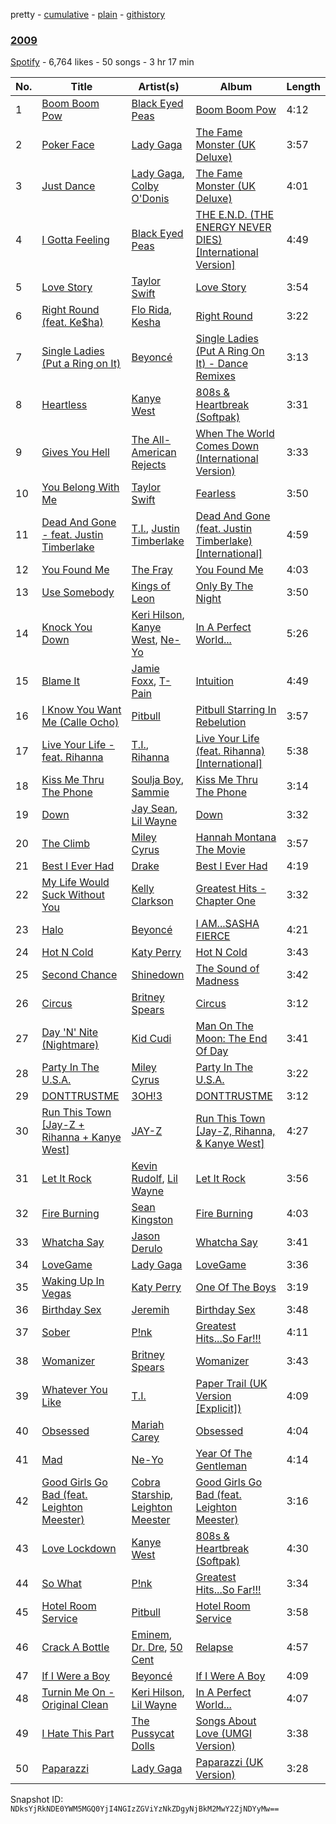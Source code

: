 pretty - [cumulative](/playlists/cumulative/1fLy5EE5473UueC82LvQub.md) - [plain](/playlists/plain/1fLy5EE5473UueC82LvQub) - [githistory](https://github.githistory.xyz/mackorone/spotify-playlist-archive/blob/main/playlists/plain/1fLy5EE5473UueC82LvQub)

### [2009](https://open.spotify.com/playlist/1fLy5EE5473UueC82LvQub)

> 

[Spotify](https://open.spotify.com/user/spotify) - 6,764 likes - 50 songs - 3 hr 17 min

| No. | Title | Artist(s) | Album | Length |
|---|---|---|---|---|
| 1 | [Boom Boom Pow](https://open.spotify.com/track/0rXgKeO7DWMiXCmNDhkRdd) | [Black Eyed Peas](https://open.spotify.com/artist/1yxSLGMDHlW21z4YXirZDS) | [Boom Boom Pow](https://open.spotify.com/album/1bx0YY2hf5qISiYlGoS6Da) | 4:12 |
| 2 | [Poker Face](https://open.spotify.com/track/2VRGC9H1a4TBaC22HIZ8Mv) | [Lady Gaga](https://open.spotify.com/artist/1HY2Jd0NmPuamShAr6KMms) | [The Fame Monster \(UK Deluxe\)](https://open.spotify.com/album/1X9AFMWRGElyFpySNcyI4x) | 3:57 |
| 3 | [Just Dance](https://open.spotify.com/track/5IC6hMJ8twaEYLF0gMknMb) | [Lady Gaga](https://open.spotify.com/artist/1HY2Jd0NmPuamShAr6KMms), [Colby O'Donis](https://open.spotify.com/artist/7fObcBw9VM3x7ntWKCYl0z) | [The Fame Monster \(UK Deluxe\)](https://open.spotify.com/album/1X9AFMWRGElyFpySNcyI4x) | 4:01 |
| 4 | [I Gotta Feeling](https://open.spotify.com/track/70cTMpcgWMcR18t9MRJFjB) | [Black Eyed Peas](https://open.spotify.com/artist/1yxSLGMDHlW21z4YXirZDS) | [THE E.N.D\. \(THE ENERGY NEVER DIES\) \[International Version\]](https://open.spotify.com/album/5lNzygOpCmzRx4N301icBB) | 4:49 |
| 5 | [Love Story](https://open.spotify.com/track/1JR0kZfJpeNPJKo4HhdQJP) | [Taylor Swift](https://open.spotify.com/artist/06HL4z0CvFAxyc27GXpf02) | [Love Story](https://open.spotify.com/album/28Nq4AiAa0BW54KGWYFxot) | 3:54 |
| 6 | [Right Round \(feat\. Ke$ha\)](https://open.spotify.com/track/0wruS6JEQCGeYrvsCIdG0Z) | [Flo Rida](https://open.spotify.com/artist/0jnsk9HBra6NMjO2oANoPY), [Kesha](https://open.spotify.com/artist/6LqNN22kT3074XbTVUrhzX) | [Right Round](https://open.spotify.com/album/5YR5kiArxVflj0yKeupoP1) | 3:22 |
| 7 | [Single Ladies \(Put a Ring on It\)](https://open.spotify.com/track/4za3cYXGP5ucaA6LqWMPad) | [Beyoncé](https://open.spotify.com/artist/6vWDO969PvNqNYHIOW5v0m) | [Single Ladies \(Put A Ring On It\) \- Dance Remixes](https://open.spotify.com/album/4zOrfDLtKoYFeUAc00lLCT) | 3:13 |
| 8 | [Heartless](https://open.spotify.com/track/53gcDgFyqqpvCzXWrnFZpH) | [Kanye West](https://open.spotify.com/artist/5K4W6rqBFWDnAN6FQUkS6x) | [808s & Heartbreak \(Softpak\)](https://open.spotify.com/album/6iFQqMVZ6eLQESfdkIzVXO) | 3:31 |
| 9 | [Gives You Hell](https://open.spotify.com/track/0pjjdauz55YnSJ8OsQKI3P) | [The All\-American Rejects](https://open.spotify.com/artist/3vAaWhdBR38Q02ohXqaNHT) | [When The World Comes Down \(International Version\)](https://open.spotify.com/album/3sgcD18svp2EKo25o1dsQK) | 3:33 |
| 10 | [You Belong With Me](https://open.spotify.com/track/6mqdunuFFSODHKcpDTFvAj) | [Taylor Swift](https://open.spotify.com/artist/06HL4z0CvFAxyc27GXpf02) | [Fearless](https://open.spotify.com/album/2s9WRNoIFC7gxnorPhbQQA) | 3:50 |
| 11 | [Dead And Gone \- feat\. Justin Timberlake](https://open.spotify.com/track/3TbUO5qw7OA33yyYpeCWrJ) | [T.I.](https://open.spotify.com/artist/4OBJLual30L7gRl5UkeRcT), [Justin Timberlake](https://open.spotify.com/artist/31TPClRtHm23RisEBtV3X7) | [Dead And Gone \(feat\. Justin Timberlake\) \[International\]](https://open.spotify.com/album/5OgZYHoVAmrXo8U4bo4DmM) | 4:59 |
| 12 | [You Found Me](https://open.spotify.com/track/2zjDv3FWXNdGEmXmIYf1yV) | [The Fray](https://open.spotify.com/artist/0zOcE3mg9nS6l3yxt1Y0bK) | [You Found Me](https://open.spotify.com/album/2bE8GcQ4FpUrYaPwZpg9QL) | 4:03 |
| 13 | [Use Somebody](https://open.spotify.com/track/2TYC9SaRhYypUQzB1ZVTG2) | [Kings of Leon](https://open.spotify.com/artist/2qk9voo8llSGYcZ6xrBzKx) | [Only By The Night](https://open.spotify.com/album/3DxR2xJJfAGJlbArx7wAgm) | 3:50 |
| 14 | [Knock You Down](https://open.spotify.com/track/0JmGVy7IzUM27My3UuEOOZ) | [Keri Hilson](https://open.spotify.com/artist/63wjoROpeh5f11Qm93UiJ1), [Kanye West](https://open.spotify.com/artist/5K4W6rqBFWDnAN6FQUkS6x), [Ne\-Yo](https://open.spotify.com/artist/21E3waRsmPlU7jZsS13rcj) | [In A Perfect World...](https://open.spotify.com/album/4ujRfwvBeflZJ7tzzA0XBJ) | 5:26 |
| 15 | [Blame It](https://open.spotify.com/track/08uGhvS5MfBk7crUCpnjva) | [Jamie Foxx](https://open.spotify.com/artist/7LnaAXbDVIL75IVPnndf7w), [T\-Pain](https://open.spotify.com/artist/3aQeKQSyrW4qWr35idm0cy) | [Intuition](https://open.spotify.com/album/4Tk1gvdwy7TL3Ma2s9iZ9f) | 4:49 |
| 16 | [I Know You Want Me \(Calle Ocho\)](https://open.spotify.com/track/5RzFJd6W40SDTyZkX6xx45) | [Pitbull](https://open.spotify.com/artist/0TnOYISbd1XYRBk9myaseg) | [Pitbull Starring In Rebelution](https://open.spotify.com/album/00zN65JStpVnpJn9ckMsQI) | 3:57 |
| 17 | [Live Your Life \- feat\. Rihanna](https://open.spotify.com/track/3KzBxXbF2tc01LeKu1uIMM) | [T.I.](https://open.spotify.com/artist/4OBJLual30L7gRl5UkeRcT), [Rihanna](https://open.spotify.com/artist/5pKCCKE2ajJHZ9KAiaK11H) | [Live Your Life \(feat\. Rihanna\) \[International\]](https://open.spotify.com/album/0yg9tXul3bJKg7sqrDACFC) | 5:38 |
| 18 | [Kiss Me Thru The Phone](https://open.spotify.com/track/0nDqJMKcSTtYlGK6OQ3sLC) | [Soulja Boy](https://open.spotify.com/artist/6GMYJwaziB4ekv1Y6wCDWS), [Sammie](https://open.spotify.com/artist/4p07QU02SrLsaORo25h2Lg) | [Kiss Me Thru The Phone](https://open.spotify.com/album/2ndsaJGQOZI0U9dELkHAeY) | 3:14 |
| 19 | [Down](https://open.spotify.com/track/6ND2f7SUjYNpLqL0WPcNT1) | [Jay Sean](https://open.spotify.com/artist/4pADjHPWyrlAF0FA7joK2H), [Lil Wayne](https://open.spotify.com/artist/55Aa2cqylxrFIXC767Z865) | [Down](https://open.spotify.com/album/5w58lFbDLnErcOXDBZRr3s) | 3:32 |
| 20 | [The Climb](https://open.spotify.com/track/0e9yNhxYfJul6sQ8Cizr1B) | [Miley Cyrus](https://open.spotify.com/artist/5YGY8feqx7naU7z4HrwZM6) | [Hannah Montana The Movie](https://open.spotify.com/album/2A9353p2TeAkc5PwX900gz) | 3:57 |
| 21 | [Best I Ever Had](https://open.spotify.com/track/1IrrGGGSFbC3aQiyLnNwPy) | [Drake](https://open.spotify.com/artist/3TVXtAsR1Inumwj472S9r4) | [Best I Ever Had](https://open.spotify.com/album/69R36rIdmFgGX5H6dKpO3V) | 4:19 |
| 22 | [My Life Would Suck Without You](https://open.spotify.com/track/0JTzAeAUlzER73R77auERv) | [Kelly Clarkson](https://open.spotify.com/artist/3BmGtnKgCSGYIUhmivXKWX) | [Greatest Hits \- Chapter One](https://open.spotify.com/album/0UxWN628tSTCaR4NVpqSHM) | 3:32 |
| 23 | [Halo](https://open.spotify.com/track/3ERa3mEeOnrh2Mc47qM6T1) | [Beyoncé](https://open.spotify.com/artist/6vWDO969PvNqNYHIOW5v0m) | [I AM...SASHA FIERCE](https://open.spotify.com/album/23Y5wdyP5byMFktZf8AcWU) | 4:21 |
| 24 | [Hot N Cold](https://open.spotify.com/track/22Lg6vvMS2JC07aAjsGvtU) | [Katy Perry](https://open.spotify.com/artist/6jJ0s89eD6GaHleKKya26X) | [Hot N Cold](https://open.spotify.com/album/4HR0CUur5ucPjpyOYdNJY1) | 3:43 |
| 25 | [Second Chance](https://open.spotify.com/track/0CwYG1UnRmOx8Q1EzElCIL) | [Shinedown](https://open.spotify.com/artist/70BYFdaZbEKbeauJ670ysI) | [The Sound of Madness](https://open.spotify.com/album/4PeRcYNYVB1mD4wemj5zld) | 3:42 |
| 26 | [Circus](https://open.spotify.com/track/1BTl8TeBdSmRyd5ZjH2uF1) | [Britney Spears](https://open.spotify.com/artist/26dSoYclwsYLMAKD3tpOr4) | [Circus](https://open.spotify.com/album/5sS6WW7iqNrwHDO5MPqexs) | 3:12 |
| 27 | [Day 'N' Nite \(Nightmare\)](https://open.spotify.com/track/0lpstj9UL93vkYycP07ehZ) | [Kid Cudi](https://open.spotify.com/artist/0fA0VVWsXO9YnASrzqfmYu) | [Man On The Moon: The End Of Day](https://open.spotify.com/album/1OnCqi7IuzjnrOh2ZNvJHd) | 3:41 |
| 28 | [Party In The U.S.A.](https://open.spotify.com/track/4TZZvblv2yzLIBk2JwJ6Un) | [Miley Cyrus](https://open.spotify.com/artist/5YGY8feqx7naU7z4HrwZM6) | [Party In The U.S.A.](https://open.spotify.com/album/7JvAIXx1Q3HrZMrIyGPyN0) | 3:22 |
| 29 | [DONTTRUSTME](https://open.spotify.com/track/0r6ffJEJIAgfdphXrjoLm5) | [3OH!3](https://open.spotify.com/artist/0FWzNDaEu9jdgcYTbcOa4F) | [DONTTRUSTME](https://open.spotify.com/album/0KkhVo9u3BZwuGQQ2RxaqZ) | 3:12 |
| 30 | [Run This Town \[Jay\-Z + Rihanna + Kanye West\]](https://open.spotify.com/track/5M8nEsWqUkwUwCp58ydE4W) | [JAY\-Z](https://open.spotify.com/artist/3nFkdlSjzX9mRTtwJOzDYB) | [Run This Town \[Jay\-Z, Rihanna, & Kanye West\]](https://open.spotify.com/album/4KyfboxCcicocqKdGfwTeg) | 4:27 |
| 31 | [Let It Rock](https://open.spotify.com/track/6i24LdtpurY1OPvRVjNsSH) | [Kevin Rudolf](https://open.spotify.com/artist/0Chxmm4XMM87mJOHvyiUzL), [Lil Wayne](https://open.spotify.com/artist/55Aa2cqylxrFIXC767Z865) | [Let It Rock](https://open.spotify.com/album/7AJJv3wImbRImDsJhU8UU5) | 3:56 |
| 32 | [Fire Burning](https://open.spotify.com/track/7gDKfEMIhyyO4asgEXwcrs) | [Sean Kingston](https://open.spotify.com/artist/6S0dmVVn4udvppDhZIWxCr) | [Fire Burning](https://open.spotify.com/album/4sdvjQDF7pQMPpvsg4mvMq) | 4:03 |
| 33 | [Whatcha Say](https://open.spotify.com/track/123NAAjn1RMY2WeoZH8pVN) | [Jason Derulo](https://open.spotify.com/artist/07YZf4WDAMNwqr4jfgOZ8y) | [Whatcha Say](https://open.spotify.com/album/43dNcQDSnQjpLfsmrv1szt) | 3:41 |
| 34 | [LoveGame](https://open.spotify.com/track/0B75NQLfTacZIunu05ADh8) | [Lady Gaga](https://open.spotify.com/artist/1HY2Jd0NmPuamShAr6KMms) | [LoveGame](https://open.spotify.com/album/3YFZN5FTPz367sX30Pmasz) | 3:36 |
| 35 | [Waking Up In Vegas](https://open.spotify.com/track/0CINJz55gaKzuAsqhZ0hEU) | [Katy Perry](https://open.spotify.com/artist/6jJ0s89eD6GaHleKKya26X) | [One Of The Boys](https://open.spotify.com/album/3OALgjCs6Lqw41853v4wEQ) | 3:19 |
| 36 | [Birthday Sex](https://open.spotify.com/track/5sYzy3L4JCFrAZbTLVTFFr) | [Jeremih](https://open.spotify.com/artist/3KV3p5EY4AvKxOlhGHORLg) | [Birthday Sex](https://open.spotify.com/album/1deEDkRvu9jMFhLIVYXC3N) | 3:48 |
| 37 | [Sober](https://open.spotify.com/track/7f2YrnkCsVAmsTgLf7GFAy) | [P!nk](https://open.spotify.com/artist/1KCSPY1glIKqW2TotWuXOR) | [Greatest Hits...So Far!!!](https://open.spotify.com/album/3nR5vEcIp8UzOJgkw8G8yX) | 4:11 |
| 38 | [Womanizer](https://open.spotify.com/track/7aE1vrBiMH5CNQj7uvt3X3) | [Britney Spears](https://open.spotify.com/artist/26dSoYclwsYLMAKD3tpOr4) | [Womanizer](https://open.spotify.com/album/3E8wLbIjZxnKxWR9RAFSpS) | 3:43 |
| 39 | [Whatever You Like](https://open.spotify.com/track/4qH6JdXlmHHo0LM6ZCUrhz) | [T.I.](https://open.spotify.com/artist/4OBJLual30L7gRl5UkeRcT) | [Paper Trail \(UK Version \[Explicit\]\)](https://open.spotify.com/album/60xROKXShJhHxv1hhJkVi0) | 4:09 |
| 40 | [Obsessed](https://open.spotify.com/track/3IgxbzTC8ds53zXc1uIkTi) | [Mariah Carey](https://open.spotify.com/artist/4iHNK0tOyZPYnBU7nGAgpQ) | [Obsessed](https://open.spotify.com/album/6rRqd9sQkWsyDBfmObjmjv) | 4:04 |
| 41 | [Mad](https://open.spotify.com/track/7aypCcPYXxoa9wBMe0vjTP) | [Ne\-Yo](https://open.spotify.com/artist/21E3waRsmPlU7jZsS13rcj) | [Year Of The Gentleman](https://open.spotify.com/album/1nv3KEXZPmcwOXMoLTs1vn) | 4:14 |
| 42 | [Good Girls Go Bad \(feat\. Leighton Meester\)](https://open.spotify.com/track/14q14Lv5EA8BQ6tXjYj7Li) | [Cobra Starship](https://open.spotify.com/artist/2aYJ5LAta2ScCdfLhKgZOY), [Leighton Meester](https://open.spotify.com/artist/481VlDdXZAIRxnHyywNbXn) | [Good Girls Go Bad \(feat\. Leighton Meester\)](https://open.spotify.com/album/2P81egki4DkHmyUcZo4XJY) | 3:16 |
| 43 | [Love Lockdown](https://open.spotify.com/track/4xMBL6zax57S2EHzI2Vloy) | [Kanye West](https://open.spotify.com/artist/5K4W6rqBFWDnAN6FQUkS6x) | [808s & Heartbreak \(Softpak\)](https://open.spotify.com/album/6iFQqMVZ6eLQESfdkIzVXO) | 4:30 |
| 44 | [So What](https://open.spotify.com/track/5ReRX3klPvCNYtm6Bd1C1K) | [P!nk](https://open.spotify.com/artist/1KCSPY1glIKqW2TotWuXOR) | [Greatest Hits...So Far!!!](https://open.spotify.com/album/3nR5vEcIp8UzOJgkw8G8yX) | 3:34 |
| 45 | [Hotel Room Service](https://open.spotify.com/track/32yIEFS62uS5ryhr2Xlooj) | [Pitbull](https://open.spotify.com/artist/0TnOYISbd1XYRBk9myaseg) | [Hotel Room Service](https://open.spotify.com/album/6t7u6RvLoWLfWPLRUUXD1d) | 3:58 |
| 46 | [Crack A Bottle](https://open.spotify.com/track/3LySNPf6PRGhOVWJdZutow) | [Eminem](https://open.spotify.com/artist/7dGJo4pcD2V6oG8kP0tJRR), [Dr\. Dre](https://open.spotify.com/artist/6DPYiyq5kWVQS4RGwxzPC7), [50 Cent](https://open.spotify.com/artist/3q7HBObVc0L8jNeTe5Gofh) | [Relapse](https://open.spotify.com/album/04r9yvH25PwePggAYZQYq8) | 4:57 |
| 47 | [If I Were a Boy](https://open.spotify.com/track/0TuTx2Gwtfrt769k4sJRgh) | [Beyoncé](https://open.spotify.com/artist/6vWDO969PvNqNYHIOW5v0m) | [If I Were A Boy](https://open.spotify.com/album/0LxUCAmabb05SQNbAJZJLQ) | 4:09 |
| 48 | [Turnin Me On \- Original Clean](https://open.spotify.com/track/5FmozEXMXttaTyrjtxuLoS) | [Keri Hilson](https://open.spotify.com/artist/63wjoROpeh5f11Qm93UiJ1), [Lil Wayne](https://open.spotify.com/artist/55Aa2cqylxrFIXC767Z865) | [In A Perfect World...](https://open.spotify.com/album/4ujRfwvBeflZJ7tzzA0XBJ) | 4:07 |
| 49 | [I Hate This Part](https://open.spotify.com/track/1nPcmaWd5DJQX0EMOP29P5) | [The Pussycat Dolls](https://open.spotify.com/artist/6wPhSqRtPu1UhRCDX5yaDJ) | [Songs About Love \(UMGI Version\)](https://open.spotify.com/album/2Bb4DoRXCqNBV3168xFmKG) | 3:38 |
| 50 | [Paparazzi](https://open.spotify.com/track/1qqJmOAe4iQ8RQcXDDm9kF) | [Lady Gaga](https://open.spotify.com/artist/1HY2Jd0NmPuamShAr6KMms) | [Paparazzi \(UK Version\)](https://open.spotify.com/album/0ZGQNRENaOD3Jc986VRiuH) | 3:28 |

Snapshot ID: `NDksYjRkNDE0YWM5MGQ0YjI4NGIzZGViYzNkZDgyNjBkM2MwY2ZjNDYyMw==`
